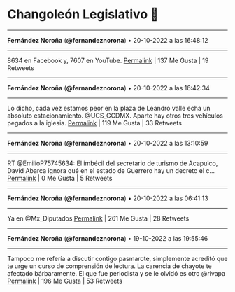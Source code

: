# Changoleón Legislativo 🙈
*****
**Fernández Noroña** (**@fernandeznorona**) • 20-10-2022 a las 16:48:12
*****
8634 en Facebook y, 7607 en YouTube.
[Permalink](https://twitter.com/fernandeznorona/status/1583258816409268224) | 137 Me Gusta | 19 Retweets
*****
**Fernández Noroña** (**@fernandeznorona**) • 20-10-2022 a las 16:42:34
*****
Lo dicho, cada vez estamos peor en la plaza de Leandro valle echa un absoluto estacionamiento. ⁦@UCS_GCDMX⁩. Aparte hay otros tres vehículos pegados a la iglesia.
[Permalink](https://twitter.com/fernandeznorona/status/1583257400207114240) | 119 Me Gusta | 33 Retweets
*****
**Fernández Noroña** (**@fernandeznorona**) • 20-10-2022 a las 13:10:59
*****
RT @EmilioP75745634: El imbécil del secretario de turismo de Acapulco, David Abarca ignora qué en el estado de Guerrero hay un decreto el c…
[Permalink](https://twitter.com/fernandeznorona/status/1583204152938668032) | 0 Me Gusta | 5 Retweets
*****
**Fernández Noroña** (**@fernandeznorona**) • 20-10-2022 a las 06:41:13
*****
Ya en @Mx_Diputados
[Permalink](https://twitter.com/fernandeznorona/status/1583106064345489408) | 261 Me Gusta | 28 Retweets
*****
**Fernández Noroña** (**@fernandeznorona**) • 19-10-2022 a las 19:55:46
*****
Tampoco me refería a discutir contigo pasmarote, simplemente acreditó que te urge un curso de comprensión de lectura. La carencia de chayote te afectado bárbaramente. El que fue periodista y se le olvidó es otro @rivapa
[Permalink](https://twitter.com/fernandeznorona/status/1582943633270898689) | 196 Me Gusta | 53 Retweets